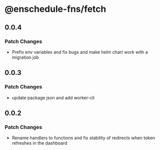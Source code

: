 # @enschedule-fns/fetch

## 0.0.4

### Patch Changes

- Prefix env variables and fix bugs and make helm chart work with a migration job

## 0.0.3

### Patch Changes

- update package json and add worker-cli

## 0.0.2

### Patch Changes

- Rename handlers to functions and fix stability of redirects when token refreshes in the dashboard
